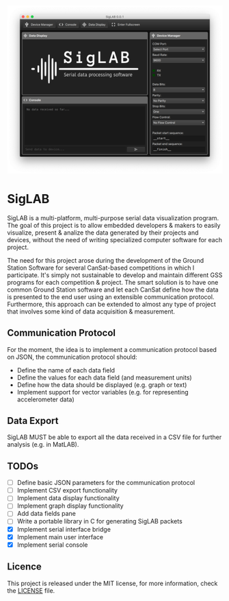 ![Screenshot](doc/screenshot.png)

# SigLAB

SigLAB is a multi-platform, multi-purpose serial data visualization program. The goal of this project is to allow embedded developers & makers to easily visualize, present & analize the data generated by their projects and devices, without the need of writing specialized computer software for each project.

The need for this project arose during the development of the Ground Station Software for several CanSat-based competitions in which I participate. It's simply not sustainable to develop and maintain different GSS programs for each competition & project. The smart solution is to have one common Ground Station software and let each CanSat define how the data is presented to the end user using an extensible communication protocol. Furthermore, this approach can be extended to almost any type of project that involves some kind of data acquisition & measurement.


## Communication Protocol

For the moment, the idea is to implement a communication protocol based on JSON, the communication protocol should:

- Define the name of each data field
- Define the values for each data field (and measurement units)
- Define how the data should be displayed (e.g. graph or text)
- Implement support for vector variables (e.g. for representing accelerometer data)

## Data Export

SigLAB MUST be able to export all the data received in a CSV file for further analysis (e.g. in MatLAB).

## TODOs

- [ ] Define basic JSON parameters for the communication protocol
- [ ] Implement CSV export functionality
- [ ] Implement data display functionality
- [ ] Implement graph display functionality
- [ ] Add data fields pane
- [ ] Write a portable library in C for generating SigLAB packets 
- [x] Implement serial interface bridge
- [x] Implement main user interface
- [x] Implement serial console

## Licence

This project is released under the MIT license, for more information, check the [LICENSE](LICENSE.md) file.



